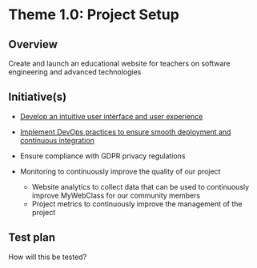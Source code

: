 # Theme 1.0: Project Setup
## Overview
Create and launch an educational website for teachers on software engineering and advanced technologies
## Initiative(s)

* [Develop an intuitive user interface and user experience](initiatives/initiative_devops.md)
* [Implement DevOps practices to ensure smooth deployment and continuous integration](initiative/initiative2.md)
* Ensure compliance with GDPR privacy regulations

* Monitoring to continuously improve the quality of our project
  * Website analytics to collect data that can be used to continuously improve MyWebClass for our community members
  * Project metrics to continuously improve the management of the project

## Test plan
How will this be tested?
